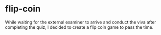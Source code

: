 # flip-coin
While waiting for the external examiner to arrive and conduct the viva after completing the quiz, I decided to create a flip coin game to pass the time.
